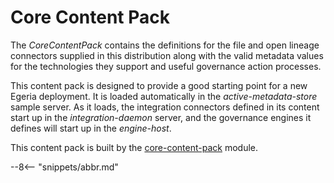 <!-- SPDX-License-Identifier: CC-BY-4.0 -->
<!-- Copyright Contributors to the Egeria project. -->

# Core Content Pack

The *CoreContentPack* contains the definitions for the file and open lineage connectors supplied in this distribution along with the valid metadata values for the technologies they support and useful governance action processes. 

This content pack is designed to provide a good starting point for a new Egeria deployment. It is loaded automatically in the *active-metadata-store* sample server.
As it loads, the integration connectors defined in its content start up in the *integration-daemon* server, and the governance engines it defines will start up in the *engine-host*.


This content pack is built by the [core-content-pack](https://github.com/odpi/egeria/tree/main/open-metadata-resources/open-metadata-archives/) module.

--8<-- "snippets/abbr.md"
